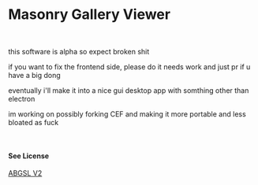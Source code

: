 <h1>Masonry Gallery Viewer</h1>
<br>
<p>this software is alpha so expect broken shit</p>
<p>if you want to fix the frontend side, please do it needs work and just pr if u have a big dong </p>
<p>eventually i'll make it into a nice gui desktop app with somthing other than electron</p>
<p>im working on possibly forking CEF and making it more portable and less bloated as fuck</p>
<br>
<h4>See License</h4>
<a href="xcn.abby0666.xyz/abgslv2.htm">ABGSL V2</a>
